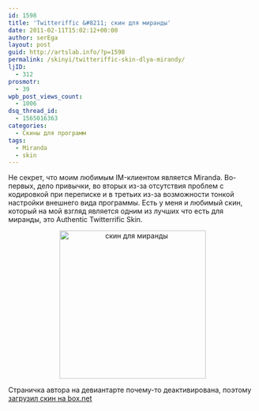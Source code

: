 ```yaml
---
id: 1598
title: 'Twitteriffic &#8211; скин для миранды'
date: 2011-02-11T15:02:12+00:00
author: serEga
layout: post
guid: http://artslab.info/?p=1598
permalink: /skinyi/twitteriffic-skin-dlya-mirandy/
ljID:
  - 312
prosmotr:
  - 39
wpb_post_views_count:
  - 1006
dsq_thread_id:
  - 1565016363
categories:
  - Скины для программ
tags:
  - Miranda
  - skin
---
```

Не секрет, что моим любимым IM-клиентом является Miranda. Во-первых, дело привычки, во вторых из-за отсутствия проблем с кодировкой при переписке и в третьих из-за возможности тонкой настройки внешнего вида программы. Есть у меня и любимый скин, который на мой взгляд является одним из лучших что есть для миранды, это Authentic Twitterrific Skin.

<center>
  <a href="{{site.img_cdn}}/authentic_twitterrific_skin_by_elkendall.jpg"><img src="{{site.img_cdn}}/authentic_twitterrific_skin_by_elkendall-296x300.jpg" alt="скин для миранды" title="authentic_twitterrific_skin_by_elkendall" width="296" height="300" class="alignnone size-medium wp-image-1601" /></a>
</center>



Страничка автора на девиантарте почему-то деактивирована, поэтому [загрузил скин на box.net](http://www.box.net/shared/54rdizy2ca)